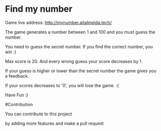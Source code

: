 # Find my number

Game live address: http://mynumber.aitalmeida.tech/

The game generates a number between 1 and 100 and you must guess the number.

You need to guess the secret number. If you find the correct number, you win :)

Max score is 20. And every wrong guess your score decreases by 1.

If your guess is higher or lower than the secret number the game gives you a feedback.

If your scores decreases to '0', you will lose the game. :(

Have Fun :)


#Contribution

You can contribute to this project 

by adding more features and make a pull request


